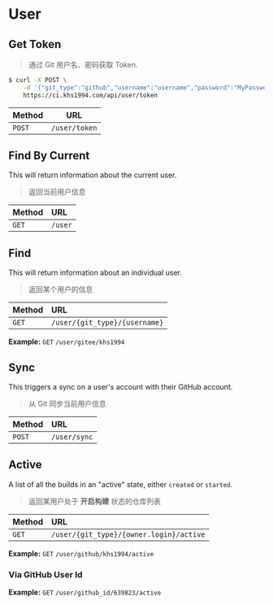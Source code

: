 # User

## Get Token

> 通过 Git 用户名、密码获取 Token.

```bash
$ curl -X POST \
    -d '{"git_type":"github","username":"username","password":"MyPassword"}' \
    https://ci.khs1994.com/api/user/token
```

| Method | URL |
| :----  | --- |
| `POST` | `/user/token` |

## Find By Current

This will return information about the current user.

> 返回当前用户信息

| Method | URL     |
| :----- | :------ |
| `GET`  | `/user` |

## Find

This will return information about an individual user.

> 返回某个用户的信息

| Method | URL                           |
| :----- | :---------------------------- |
| `GET`  | `/user/{git_type}/{username}` |

**Example:** `GET` `/user/gitee/khs1994`

## Sync

This triggers a sync on a user's account with their GitHub account.

> 从 Git 同步当前用户信息

| Method | URL          |
| :----- | :------------|
| `POST` | `/user/sync` |

## Active

A list of all the builds in an "active" state, either `created` or `started`.

> 返回某用户处于 **开启构建** 状态的仓库列表

|  Method   |  URL                          |
| :-----   | :--------------------------    |
| `GET`    | `/user/{git_type}/{owner.login}/active` |

**Example:** `GET` `/user/github/khs1994/active`

### Via GitHub User Id

**Example:** `GET` `/user/github_id/639823/active`
